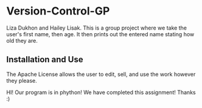 # Version-Control-GP
Liza Dukhon and Hailey Lisak. This is a group project where we take the user's first name, then age. It then prints out the entered name stating how old they are.

## Installation and Use
The Apache License allows the user to edit, sell, and use the work however they please.

HI! Our program is in phython! We have completed this assignment! Thanks :)
